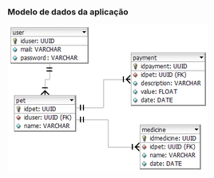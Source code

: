 
### Modelo de dados da aplicação

![](https://github.com/arleysouza/pet-server/blob/main/images/modelo.png)


